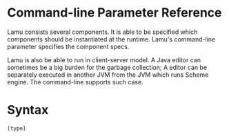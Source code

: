 Command-line Parameter Reference
=================================

Lamu consists several components. It is able to be specified which components 
should be instantiated at the runtime. Lamu's command-line parameter specifies 
the component specs.

Lamu is also be able to run in client-server model. A Java editor can sometimes 
be a big burden for the garbage collection; A editor can be separately executed 
in another JVM from the JVM which runs Scheme engine. The command-line supports
such case.

# Syntax #

```
[type]
```

